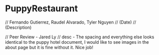 # PuppyRestaurant
// Fernando Gutierrez, Raudel Alvarado, Tyler Nguyen
// (Date)
// (Description)

// Peer Review - Jared Ly
// desc - The spacing and everything else looks identical to the puppy hotel document, I would like to see images in the about page but it is fine without it. Nice job!


